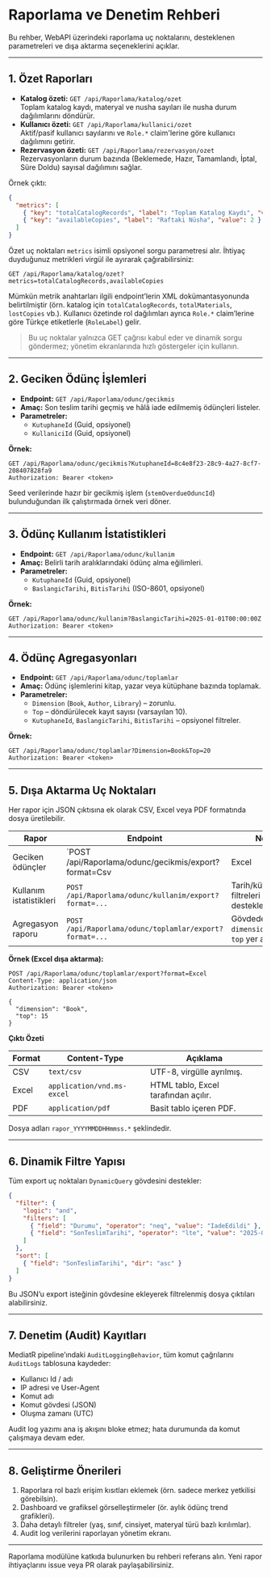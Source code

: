 # Raporlama ve Denetim Rehberi

Bu rehber, WebAPI üzerindeki raporlama uç noktalarını, desteklenen parametreleri ve dışa aktarma seçeneklerini açıklar.

---

## 1. Özet Raporları

- **Katalog özeti:** `GET /api/Raporlama/katalog/ozet`  
  Toplam katalog kaydı, materyal ve nusha sayıları ile nusha durum dağılımlarını döndürür.
- **Kullanıcı özeti:** `GET /api/Raporlama/kullanici/ozet`  
  Aktif/pasif kullanıcı sayılarını ve `Role.*` claim'lerine göre kullanıcı dağılımını getirir.
- **Rezervasyon özeti:** `GET /api/Raporlama/rezervasyon/ozet`  
  Rezervasyonların durum bazında (Beklemede, Hazır, Tamamlandı, İptal, Süre Doldu) sayısal dağılımını sağlar.

Örnek çıktı:

```json
{
  "metrics": [
    { "key": "totalCatalogRecords", "label": "Toplam Katalog Kaydı", "value": 2 },
    { "key": "availableCopies", "label": "Raftaki Nüsha", "value": 2 }
  ]
}
```

Özet uç noktaları `metrics` isimli opsiyonel sorgu parametresi alır. İhtiyaç duyduğunuz metrikleri virgül ile ayırarak çağırabilirsiniz:

```
GET /api/Raporlama/katalog/ozet?metrics=totalCatalogRecords,availableCopies
```

Mümkün metrik anahtarları ilgili endpoint’lerin XML dokümantasyonunda belirtilmiştir (örn. katalog için `totalCatalogRecords`, `totalMaterials`, `lostCopies` vb.).
Kullanıcı özetinde rol dağılımları ayrıca `Role.*` claim’lerine göre Türkçe etiketlerle (`RoleLabel`) gelir.

> Bu uç noktalar yalnızca GET çağrısı kabul eder ve dinamik sorgu göndermez; yönetim ekranlarında hızlı göstergeler için kullanın.

---

## 2. Geciken Ödünç İşlemleri

- **Endpoint:** `GET /api/Raporlama/odunc/gecikmis`
- **Amaç:** Son teslim tarihi geçmiş ve hâlâ iade edilmemiş ödünçleri listeler.
- **Parametreler:**
  - `KutuphaneId` (Guid, opsiyonel)
  - `KullaniciId` (Guid, opsiyonel)

**Örnek:**

```
GET /api/Raporlama/odunc/gecikmis?KutuphaneId=8c4e8f23-28c9-4a27-8cf7-208407828fa9
Authorization: Bearer <token>
```

Seed verilerinde hazır bir gecikmiş işlem (`stemOverdueOduncId`) bulunduğundan ilk çalıştırmada örnek veri döner.

---

## 3. Ödünç Kullanım İstatistikleri

- **Endpoint:** `GET /api/Raporlama/odunc/kullanim`
- **Amaç:** Belirli tarih aralıklarındaki ödünç alma eğilimleri.
- **Parametreler:**
  - `KutuphaneId` (Guid, opsiyonel)
  - `BaslangicTarihi`, `BitisTarihi` (ISO-8601, opsiyonel)

**Örnek:**

```
GET /api/Raporlama/odunc/kullanim?BaslangicTarihi=2025-01-01T00:00:00Z
Authorization: Bearer <token>
```

---

## 4. Ödünç Agregasyonları

- **Endpoint:** `GET /api/Raporlama/odunc/toplamlar`
- **Amaç:** Ödünç işlemlerini kitap, yazar veya kütüphane bazında toplamak.
- **Parametreler:**
  - `Dimension` (`Book`, `Author`, `Library`) – zorunlu.
  - `Top` – döndürülecek kayıt sayısı (varsayılan 10).
  - `KutuphaneId`, `BaslangicTarihi`, `BitisTarihi` – opsiyonel filtreler.

**Örnek:**

```
GET /api/Raporlama/odunc/toplamlar?Dimension=Book&Top=20
Authorization: Bearer <token>
```

---

## 5. Dışa Aktarma Uç Noktaları

Her rapor için JSON çıktısına ek olarak CSV, Excel veya PDF formatında dosya üretilebilir.

| Rapor | Endpoint | Not |
| --- | --- | --- |
| Geciken ödünçler | `POST /api/Raporlama/odunc/gecikmis/export?format=Csv|Excel|Pdf` | Gövdede filtre parametreleri gönderilebilir. |
| Kullanım istatistikleri | `POST /api/Raporlama/odunc/kullanim/export?format=...` | Tarih/kütüphane filtreleri desteklenir. |
| Agregasyon raporu | `POST /api/Raporlama/odunc/toplamlar/export?format=...` | Gövdede `dimension` ve `top` yer almalı. |

**Örnek (Excel dışa aktarma):**

```http
POST /api/Raporlama/odunc/toplamlar/export?format=Excel
Content-Type: application/json
Authorization: Bearer <token>

{
  "dimension": "Book",
  "top": 15
}
```

**Çıktı Özeti**

| Format | Content-Type | Açıklama |
| --- | --- | --- |
| CSV | `text/csv` | UTF-8, virgülle ayrılmış. |
| Excel | `application/vnd.ms-excel` | HTML tablo, Excel tarafından açılır. |
| PDF | `application/pdf` | Basit tablo içeren PDF. |

Dosya adları `rapor_YYYYMMDDHHmmss.*` şeklindedir.

---

## 6. Dinamik Filtre Yapısı

Tüm export uç noktaları `DynamicQuery` gövdesini destekler:

```json
{
  "filter": {
    "logic": "and",
    "filters": [
      { "field": "Durumu", "operator": "neq", "value": "IadeEdildi" },
      { "field": "SonTeslimTarihi", "operator": "lte", "value": "2025-02-01T00:00:00Z" }
    ]
  },
  "sort": [
    { "field": "SonTeslimTarihi", "dir": "asc" }
  ]
}
```

Bu JSON’u export isteğinin gövdesine ekleyerek filtrelenmiş dosya çıktıları alabilirsiniz.

---

## 7. Denetim (Audit) Kayıtları

MediatR pipeline’ındaki `AuditLoggingBehavior`, tüm komut çağrılarını `AuditLogs` tablosuna kaydeder:

- Kullanıcı Id / adı
- IP adresi ve User-Agent
- Komut adı
- Komut gövdesi (JSON)
- Oluşma zamanı (UTC)

Audit log yazımı ana iş akışını bloke etmez; hata durumunda da komut çalışmaya devam eder.

---

## 8. Geliştirme Önerileri

1. Raporlara rol bazlı erişim kısıtları eklemek (örn. sadece merkez yetkilisi görebilsin).
2. Dashboard ve grafiksel görselleştirmeler (ör. aylık ödünç trend grafikleri).
3. Daha detaylı filtreler (yaş, sınıf, cinsiyet, materyal türü bazlı kırılımlar).
4. Audit log verilerini raporlayan yönetim ekranı.

---

Raporlama modülüne katkıda bulunurken bu rehberi referans alın. Yeni rapor ihtiyaçlarını issue veya PR olarak paylaşabilirsiniz.
